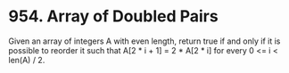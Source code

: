 # 954. Array of Doubled Pairs

Given an array of integers A with even length, return true if
        and only if it is possible to reorder it such that A[2 * i + 1] = 2 * A[2 * i]
        for every 0 <= i < len(A) / 2.